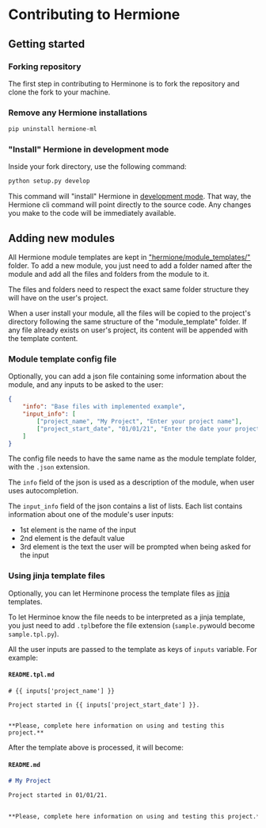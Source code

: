 # Contributing to Hermione

## Getting started

### Forking repository

The first step in contributing to Herminone is to fork the repository and clone the fork to your machine.

### Remove any Hermione installations

```bash
pip uninstall hermione-ml
```

### "Install" Hermione in development mode

Inside your fork directory, use the following command:

```bash
python setup.py develop 
```

This command will "install" Hermione in [development mode](https://setuptools.readthedocs.io/en/latest/userguide/development_mode.html).
That way, the Hermione cli command will point directly to the source code. Any changes you make to the code will be immediately available.

## Adding new modules

All Hermione module templates are kept in ["hermione/module_templates/"](hermione/moule_templates) folder.
To add a new module, you just need to add a folder named after the module and add all the files and folders from the module to it.

The files and folders need to respect the exact same folder structure they will have on the user's project.

When a user install your module, all the files will be copied to the project's directory following the same structure of the "module_template" folder.
If any file already exists on user's project, its content will be appended with the template content.

### Module template config file

Optionally, you can add a json file containing some information about the module, and any inputs to be asked to the user:

```json
{
    "info": "Base files with implemented example",
    "input_info": [
        ["project_name", "My Project", "Enter your project name"],
        ["project_start_date", "01/01/21", "Enter the date your project started"]
    ]
}
```

The config file needs to have the same name as the module template folder, with the `.json` extension.

The `info` field of the json is used as a description of the module, when user uses autocompletion.

The `input_info` field of the json contains a list of lists. Each list contains information about one of the module's user inputs:

- 1st element is the name of the input
- 2nd element is the default value
- 3rd element is the text the user will be prompted when being asked for the input


### Using jinja template files

Optionally, you can let Herminone process the template files as [jinja](https://jinja.palletsprojects.com/en/2.11.x/) templates.

To let Herminoe know the file needs to be interpreted as a jinja template, you just need to add `.tpl`before the file extension (`sample.py`would become `sample.tpl.py`).

All the user inputs are passed to the template as keys of `inputs` variable. For example:

#### **`README.tpl.md`**
``` jinja
# {{ inputs['project_name'] }}

Project started in {{ inputs['project_start_date'] }}.


**Please, complete here information on using and testing this project.**
```

After the template above is processed, it will become:

#### **`README.md`**
``` md
# My Project

Project started in 01/01/21.


**Please, complete here information on using and testing this project.**
```
